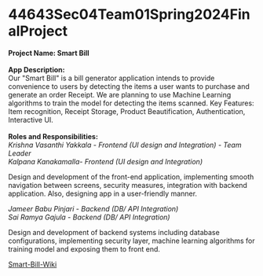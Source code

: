 # 44643Sec04Team01Spring2024FinalProject

**Project Name: Smart Bill**
<br>
<br>
**App Description:**<br>
Our "Smart Bill" is a bill generator application intends to provide convenience to users by detecting the items a user wants to purchase and generate an order Receipt. We are planning to use Machine Learning algorithms to train the model for detecting the items scanned.
Key Features: Item recognition, Receipt Storage, Product Beautification, Authentication, Interactive UI.
<br>
<br>
**Roles and Responsibilities:**
<br>
*Krishna Vasanthi Yakkala - Frontend (UI design and Integration) - Team Leader*<br>
*Kalpana Kanakamalla- Frontend (UI design and Integration)*<br>

Design and development of the front-end application, implementing smooth navigation between screens, security measures, integration with backend application. Also, designing app in a user-friendly manner.<br>

*Jameer Babu Pinjari - Backend (DB/ API Integration)*<br>
*Sai Ramya Gajula - Backend (DB/ API Integration)*<br>

Design and development of backend systems including database configurations, implementing security layer, machine learning algorithms for training model and exposing them to front end.<br>

[Smart-Bill-Wiki](https://github.com/VasanthiY/44643Sec04Team01Spring2024FinalProject/wiki/Smart-Bill)
